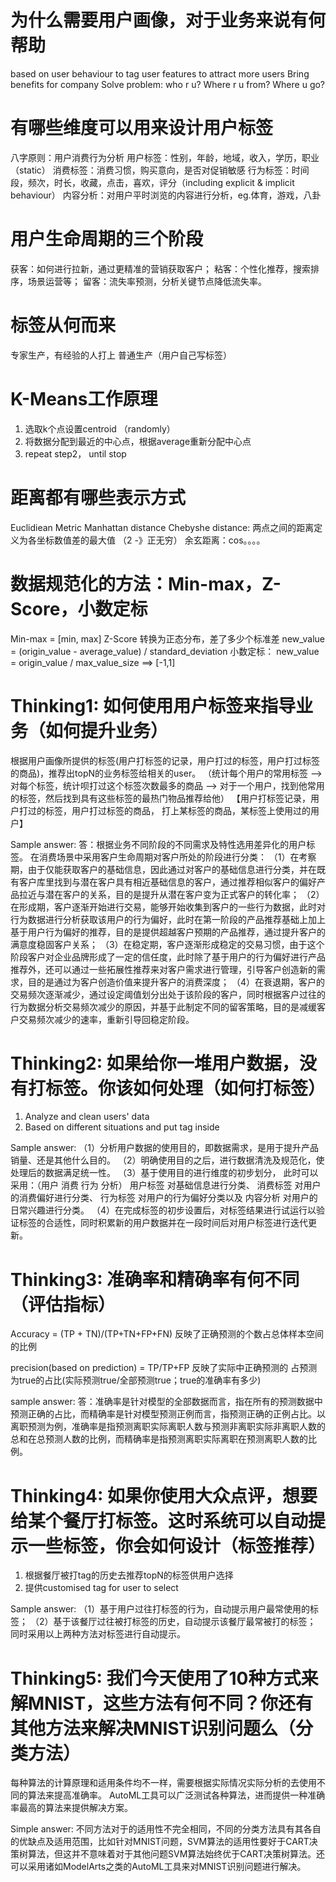 # 为什么需要用户画像，对于业务来说有何帮助
based on user behaviour to tag user features to attract more users
Bring benefits for company
Solve problem: who r u? Where r u from? Where u go?

# 有哪些维度可以用来设计用户标签
八字原则：用户消费行为分析
用户标签：性别，年龄，地域，收入，学历，职业 （static）
消费标签：消费习惯，购买意向，是否对促销敏感
行为标签：时间段，频次，时长，收藏，点击，喜欢，评分（including explicit & implicit behaviour）
内容分析：对用户平时浏览的内容进行分析，eg.体育，游戏，八卦


# 用户生命周期的三个阶段
获客：如何进行拉新，通过更精准的营销获取客户；
粘客：个性化推荐，搜索排序，场景运营等；
留客：流失率预测，分析关键节点降低流失率。


# 标签从何而来
专家生产，有经验的人打上
普通生产（用户自己写标签）

# K-Means工作原理
1. 选取k个点设置centroid （randomly）
2. 将数据分配到最近的中心点，根据average重新分配中心点
3. repeat step2， until stop

# 距离都有哪些表示方式
Euclidiean Metric
Manhattan distance
Chebyshe distance: 两点之间的距离定义为各坐标数值差的最大值 （2 -》正无穷）
余玄距离：cos。。。。

# 数据规范化的方法：Min-max，Z-Score，小数定标
Min-max = [min, max]
Z-Score 转换为正态分布，差了多少个标准差 new_value = (origin_value - average_value) / standard_deviation
小数定标： new_value = origin_value / max_value_size ==> [-1,1]

# Thinking1: 如何使用用户标签来指导业务（如何提升业务）
根据用户画像所提供的标签(用户打标签的记录，用户打过的标签，用户打过标签的商品)，推荐出topN的业务标签给相关的user。
（统计每个用户的常用标签 --> 对每个标签，统计呗打过这个标签次数最多的商品 
--> 对于一个用户，找到他常用的标签，然后找到具有这些标签的最热门物品推荐给他）
【用户打标签记录，用户打过的标签，用户打过标签的商品， 打上某标签的商品，某标签上使用过的用户】


Sample answer:
答：根据业务不同阶段的不同需求及特性选用差异化的用户标签。
在消费场景中采用客户生命周期对客户所处的阶段进行分类：
（1）在考察期，由于仅能获取客户的基础信息，因此通过对客户的基础信息进行分类，并在既有客户库里找到与潜在客户具有相近基础信息的客户，通过推荐相似客户的偏好产品拉近与潜在客户的关系，目的是提升从潜在客户变为正式客户的转化率；
（2）在形成期，客户逐渐开始进行交易，能够开始收集到客户的一些行为数据，此时对行为数据进行分析获取该用户的行为偏好，此时在第一阶段的产品推荐基础上加上基于用户行为偏好的推荐，目的是提供超越客户预期的产品推荐，通过提升客户的满意度稳固客户关系；
（3）在稳定期，客户逐渐形成稳定的交易习惯，由于这个阶段客户对企业品牌形成了一定的信任度，此时除了基于用户的行为偏好进行产品推荐外，还可以通过一些拓展性推荐来对客户需求进行管理，引导客户创造新的需求，目的是通过为客户创造价值来提升客户的消费深度；
（4）在衰退期，客户的交易频次逐渐减少，通过设定阈值划分出处于该阶段的客户，同时根据客户过往的行为数据分析交易频次减少的原因，并基于此制定不同的留客策略，目的是减缓客户交易频次减少的速率，重新引导回稳定阶段。

# Thinking2: 如果给你一堆用户数据，没有打标签。你该如何处理（如何打标签）
1. Analyze and clean users' data
2. Based on different situations and put tag inside

Sample answer: 
（1）分析用户数据的使用目的，即数据需求，是用于提升产品销量、还是其他什么目的。
（2）明确使用目的之后，进行数据清洗及规范化，使处理后的数据满足统一性。
（3）基于使用目的进行维度的初步划分，
此时可以采用：（用户 消费 行为 分析）
用户标签 对基础信息进行分类、
消费标签 对用户的消费偏好进行分类、
行为标签 对用户的行为偏好分类以及
内容分析 对用户的日常兴趣进行分类。
（4）在完成标签的初步设置后，对标签结果进行试运行以验证标签的合适性，同时积累新的用户数据并在一段时间后对用户标签进行迭代更新。


# Thinking3: 准确率和精确率有何不同（评估指标）
 Accuracy = (TP + TN)/(TP+TN+FP+FN)
反映了正确预测的个数占总体样本空间的比例

precision(based on prediction) = TP/TP+FP
反映了实际中正确预测的 占预测为true的占比(实际预测true/全部预测true；true的准确率有多少)

sample answer: 
答：准确率是针对模型的全部数据而言，指在所有的预测数据中预测正确的占比，而精确率是针对模型预测正例而言，指预测正确的正例占比。以离职预测为例，准确率是指预测离职实际离职人数与预测非离职实际非离职人数的总和在总预测人数的比例，而精确率是指预测离职实际离职在预测离职人数的比例。


# Thinking4: 如果你使用大众点评，想要给某个餐厅打标签。这时系统可以自动提示一些标签，你会如何设计（标签推荐）
1. 根据餐厅被打tag的历史去推荐topN的标签供用户选择
2. 提供customised tag for user to select

Sample answer:
（1）基于用户过往打标签的行为，自动提示用户最常使用的标签；
（2）基于该餐厅过往被打标签的历史，自动提示该餐厅最常被打的标签；
同时采用以上两种方法对标签进行自动提示。


# Thinking5: 我们今天使用了10种方式来解MNIST，这些方法有何不同？你还有其他方法来解决MNIST识别问题么（分类方法）
每种算法的计算原理和适用条件均不一样，需要根据实际情况实际分析的去使用不同的算法来提高准确率。
AutoML工具可以广泛测试各种算法，进而提供一种准确率最高的算法来提供解决方案。


Simple answer:
不同方法对于的适用性不完全相同，不同的分类方法具有其各自的优缺点及适用范围，比如针对MNIST问题，SVM算法的适用性要好于CART决策树算法，但这并不意味着对于其他问题SVM算法始终优于CART决策树算法。还可以采用诸如ModelArts之类的AutoML工具来对MNIST识别问题进行解决。


